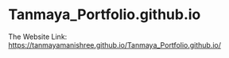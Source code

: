 # Tanmaya_Portfolio.github.io

The Website Link: https://tanmayamanishree.github.io/Tanmaya_Portfolio.github.io/
